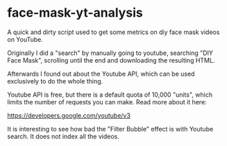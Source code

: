 # face-mask-yt-analysis

A quick and dirty script used to get some metrics on diy face mask videos on YouTube.

Originally I did a "search" by manually going to youtube, searching "DIY Face Mask", scrolling until the end and downloading the resulting HTML.

Afterwards I found out about the Youtube API, which can be used exclusively to do the whole thing.

Youtube API is free, but there is a default quota of 10,000 "units", which limits the number of requests you can make. Read more about it here:

https://developers.google.com/youtube/v3

It is interesting to see how bad the "Filter Bubble" effect is with Youtube search. It does not index all the videos.
